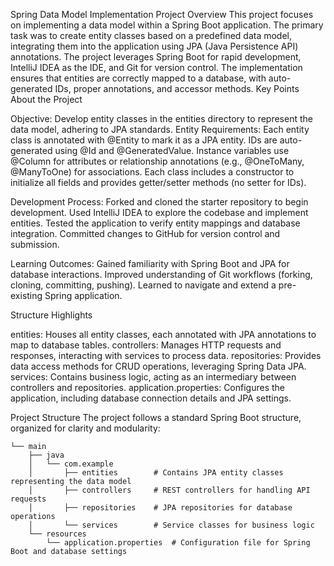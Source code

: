 Spring Data Model Implementation
Project Overview
This project focuses on implementing a data model within a Spring Boot application. The primary task was to create entity classes based on a predefined data model, integrating them into the application using JPA (Java Persistence API) annotations. The project leverages Spring Boot for rapid development, IntelliJ IDEA as the IDE, and Git for version control. The implementation ensures that entities are correctly mapped to a database, with auto-generated IDs, proper annotations, and accessor methods.
Key Points About the Project

Objective: Develop entity classes in the entities directory to represent the data model, adhering to JPA standards.
Entity Requirements:
Each entity class is annotated with @Entity to mark it as a JPA entity.
IDs are auto-generated using @Id and @GeneratedValue.
Instance variables use @Column for attributes or relationship annotations (e.g., @OneToMany, @ManyToOne) for associations.
Each class includes a constructor to initialize all fields and provides getter/setter methods (no setter for IDs).


Development Process:
Forked and cloned the starter repository to begin development.
Used IntelliJ IDEA to explore the codebase and implement entities.
Tested the application to verify entity mappings and database integration.
Committed changes to GitHub for version control and submission.


Learning Outcomes:
Gained familiarity with Spring Boot and JPA for database interactions.
Improved understanding of Git workflows (forking, cloning, committing, pushing).
Learned to navigate and extend a pre-existing Spring application.

Structure Highlights

entities: Houses all entity classes, each annotated with JPA annotations to map to database tables.
controllers: Manages HTTP requests and responses, interacting with services to process data.
repositories: Provides data access methods for CRUD operations, leveraging Spring Data JPA.
services: Contains business logic, acting as an intermediary between controllers and repositories.
application.properties: Configures the application, including database connection details and JPA settings.

Project Structure
The project follows a standard Spring Boot structure, organized for clarity and modularity:
```src
└── main
    ├── java
    │   └── com.example
    │       ├── entities        # Contains JPA entity classes representing the data model
    │       ├── controllers     # REST controllers for handling API requests
    │       ├── repositories    # JPA repositories for database operations
    │       └── services        # Service classes for business logic
    └── resources
        └── application.properties  # Configuration file for Spring Boot and database settings
